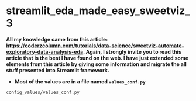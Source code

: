 # streamlit_eda_made_easy_sweetviz_3
**All my knowledge came from this article: <a href="https://coderzcolumn.com/tutorials/data-science/sweetviz-automate-exploratory-data-analysis-eda"
    target="_blank">https://coderzcolumn.com/tutorials/data-science/sweetviz-automate-exploratory-data-analysis-eda</a>. Again, I strongly invite you to read this article that is the best I have found on the web. I have just extended some elements from this article by giving some information and migrate the all stuff presented into Streamlit framework.**



- **Most of the values are in a file named `values_conf.py`**
```bash
config_values/values_conf.py
```